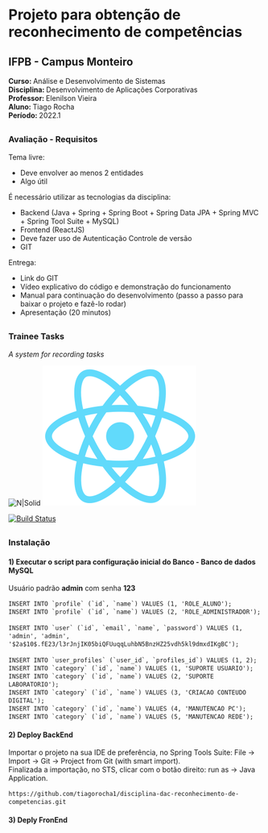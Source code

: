 # Projeto para obtenção de reconhecimento de competências

## IFPB - Campus Monteiro    
<strong> Curso: </strong> Análise e Desenvolvimento de Sistemas </br>
<strong> Disciplina: </strong> Desenvolvimento de Aplicações Corporativas </br>
<strong> Professor: </strong> Elenilson Vieira </br>
<strong> Aluno: </strong> Tiago Rocha </br>
<strong> Período: </strong> 2022.1 </br>

##

### Avaliação - Requisitos

  Tema livre:
 - Deve envolver ao menos 2 entidades
 - Algo útil
 
  É necessário utilizar as tecnologias da disciplina:
  - Backend (Java + Spring + Spring Boot + Spring Data JPA + Spring MVC + Spring Tool Suite + MySQL)
  - Frontend (ReactJS)
  - Deve fazer uso de Autenticação Controle de versão
  - GIT
  
  Entrega:
  - Link do GIT
  - Vídeo explicativo do código e demonstração do funcionamento
  - Manual para continuação do desenvolvimento (passo a passo para baixar o projeto e fazê-lo rodar)
  - Apresentação (20 minutos)
   
 ##
 ### Trainee Tasks
_A system for recording tasks_

![N|Solid](https://pivotal.gallerycdn.vsassets.io/extensions/pivotal/vscode-boot-dev-pack/0.1.0/1629148309593/Microsoft.VisualStudio.Services.Icons.Default)
![N|Solid](https://raw.githubusercontent.com/GozAttila/GozAttila/main/assets/4_React.png)


[![Build Status](https://travis-ci.org/joemccann/dillinger.svg?branch=master)](https://travis-ci.org/joemccann/dillinger)

##
 ### Instalação
 
 #### 1) Executar o script para configuração inicial do Banco - Banco de dados MySQL
 Usuário padrão <strong>admin</strong> com  senha <strong>123</strong>
   
    INSERT INTO `profile` (`id`, `name`) VALUES (1, 'ROLE_ALUNO');
    INSERT INTO `profile` (`id`, `name`) VALUES (2, 'ROLE_ADMINISTRADOR');
    
    INSERT INTO `user` (`id`, `email`, `name`, `password`) VALUES (1, 'admin', 'admin', '$2a$10$.fE23/l3rJnjIK05biQFUuqqLuhbN5BnzHZ25vdh5kl9dmxdIKgBC');
    
    INSERT INTO `user_profiles` (`user_id`, `profiles_id`) VALUES (1, 2);
    INSERT INTO `category` (`id`, `name`) VALUES (1, 'SUPORTE USUARIO');
    INSERT INTO `category` (`id`, `name`) VALUES (2, 'SUPORTE LABORATORIO');
    INSERT INTO `category` (`id`, `name`) VALUES (3, 'CRIACAO CONTEUDO DIGITAL');
    INSERT INTO `category` (`id`, `name`) VALUES (4, 'MANUTENCAO PC');
    INSERT INTO `category` (`id`, `name`) VALUES (5, 'MANUTENCAO REDE');
    
#### 2) Deploy BackEnd
Importar o projeto na sua IDE de preferência, no Spring Tools Suite: File -> Import -> Git -> Project from Git (with smart import). </br>
Finalizada a importação,  no STS, clicar com o botão direito: run as -> Java Application. 

    https://github.com/tiagorocha1/disciplina-dac-reconhecimento-de-competencias.git


#### 3) Deply FronEnd


    
